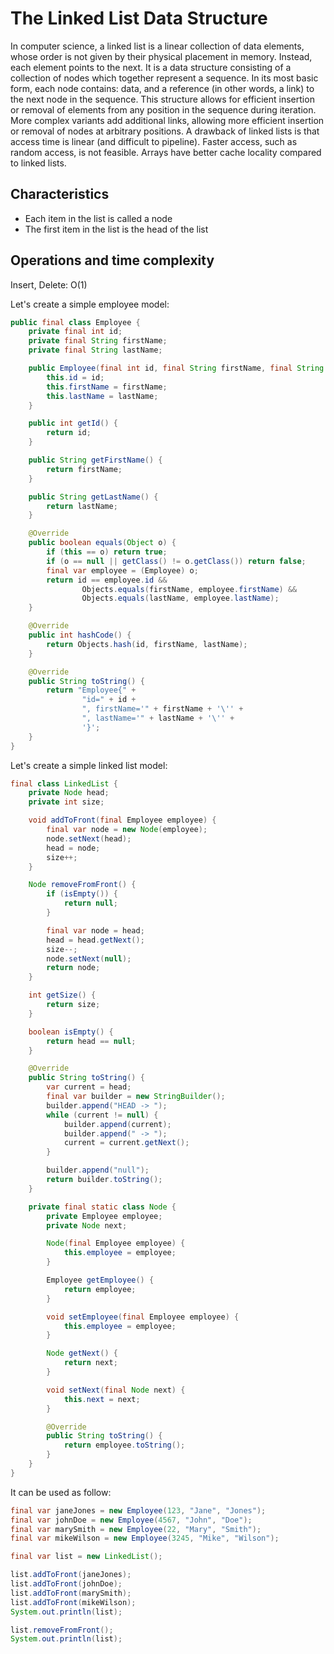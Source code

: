 # The Linked List Data Structure

In computer science, a linked list is a linear collection of data elements, whose order is not given by their physical 
placement in memory. Instead, each element points to the next. It is a data structure consisting of a collection of 
nodes which together represent a sequence. In its most basic form, each node contains: data, and a reference 
(in other words, a link) to the next node in the sequence. This structure allows for efficient insertion or 
removal of elements from any position in the sequence during iteration. More complex variants add additional links, 
allowing more efficient insertion or removal of nodes at arbitrary positions. 
A drawback of linked lists is that access time is linear (and difficult to pipeline). 
Faster access, such as random access, is not feasible. Arrays have better cache locality compared to linked lists.

## Characteristics

- Each item in the list is called a node
- The first item in the list is the head of the list

## Operations and time complexity

Insert, Delete: O(1)

Let's create a simple employee model:

```java
public final class Employee {
    private final int id;
    private final String firstName;
    private final String lastName;

    public Employee(final int id, final String firstName, final String lastName) {
        this.id = id;
        this.firstName = firstName;
        this.lastName = lastName;
    }

    public int getId() {
        return id;
    }

    public String getFirstName() {
        return firstName;
    }

    public String getLastName() {
        return lastName;
    }

    @Override
    public boolean equals(Object o) {
        if (this == o) return true;
        if (o == null || getClass() != o.getClass()) return false;
        final var employee = (Employee) o;
        return id == employee.id &&
                Objects.equals(firstName, employee.firstName) &&
                Objects.equals(lastName, employee.lastName);
    }

    @Override
    public int hashCode() {
        return Objects.hash(id, firstName, lastName);
    }

    @Override
    public String toString() {
        return "Employee{" +
                "id=" + id +
                ", firstName='" + firstName + '\'' +
                ", lastName='" + lastName + '\'' +
                '}';
    }
}
```

Let's create a simple linked list model:

```java
final class LinkedList {
    private Node head;
    private int size;

    void addToFront(final Employee employee) {
        final var node = new Node(employee);
        node.setNext(head);
        head = node;
        size++;
    }

    Node removeFromFront() {
        if (isEmpty()) {
            return null;
        }

        final var node = head;
        head = head.getNext();
        size--;
        node.setNext(null);
        return node;
    }

    int getSize() {
        return size;
    }

    boolean isEmpty() {
        return head == null;
    }

    @Override
    public String toString() {
        var current = head;
        final var builder = new StringBuilder();
        builder.append("HEAD -> ");
        while (current != null) {
            builder.append(current);
            builder.append(" -> ");
            current = current.getNext();
        }

        builder.append("null");
        return builder.toString();
    }

    private final static class Node {
        private Employee employee;
        private Node next;

        Node(final Employee employee) {
            this.employee = employee;
        }

        Employee getEmployee() {
            return employee;
        }

        void setEmployee(final Employee employee) {
            this.employee = employee;
        }

        Node getNext() {
            return next;
        }

        void setNext(final Node next) {
            this.next = next;
        }

        @Override
        public String toString() {
            return employee.toString();
        }
    }
}
```

It can be used as follow:

```java
final var janeJones = new Employee(123, "Jane", "Jones");
final var johnDoe = new Employee(4567, "John", "Doe");
final var marySmith = new Employee(22, "Mary", "Smith");
final var mikeWilson = new Employee(3245, "Mike", "Wilson");

final var list = new LinkedList();

list.addToFront(janeJones);
list.addToFront(johnDoe);
list.addToFront(marySmith);
list.addToFront(mikeWilson);
System.out.println(list);

list.removeFromFront();
System.out.println(list);
```